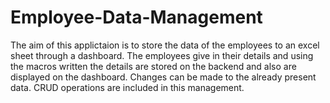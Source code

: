 # Employee-Data-Management

The aim of this applictaion is to store the data of the employees to an excel sheet through a dashboard. The employees give in their details and using the macros written the details are stored on the backend and also are displayed on the dashboard. Changes can be made to the already present data. CRUD operations are included in this management.
